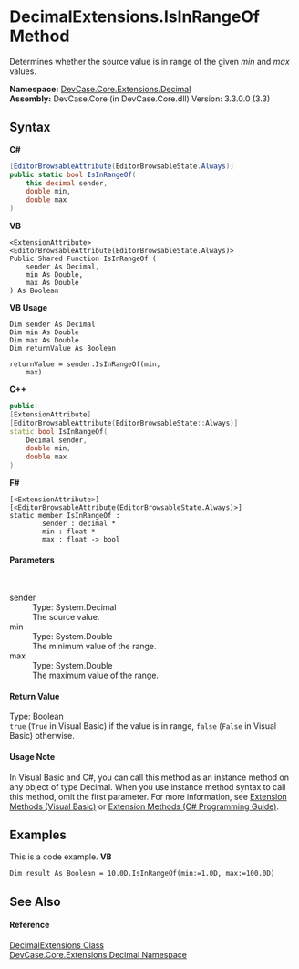 # DecimalExtensions.IsInRangeOf Method 
 

Determines whether the source value is in range of the given *min* and *max* values.

**Namespace:**&nbsp;<a href="N_DevCase_Core_Extensions_Decimal">DevCase.Core.Extensions.Decimal</a><br />**Assembly:**&nbsp;DevCase.Core (in DevCase.Core.dll) Version: 3.3.0.0 (3.3)

## Syntax

**C#**<br />
``` C#
[EditorBrowsableAttribute(EditorBrowsableState.Always)]
public static bool IsInRangeOf(
	this decimal sender,
	double min,
	double max
)
```

**VB**<br />
``` VB
<ExtensionAttribute>
<EditorBrowsableAttribute(EditorBrowsableState.Always)>
Public Shared Function IsInRangeOf ( 
	sender As Decimal,
	min As Double,
	max As Double
) As Boolean
```

**VB Usage**<br />
``` VB Usage
Dim sender As Decimal
Dim min As Double
Dim max As Double
Dim returnValue As Boolean

returnValue = sender.IsInRangeOf(min, 
	max)
```

**C++**<br />
``` C++
public:
[ExtensionAttribute]
[EditorBrowsableAttribute(EditorBrowsableState::Always)]
static bool IsInRangeOf(
	Decimal sender, 
	double min, 
	double max
)
```

**F#**<br />
``` F#
[<ExtensionAttribute>]
[<EditorBrowsableAttribute(EditorBrowsableState.Always)>]
static member IsInRangeOf : 
        sender : decimal * 
        min : float * 
        max : float -> bool 

```


#### Parameters
&nbsp;<dl><dt>sender</dt><dd>Type: System.Decimal<br />The source value.</dd><dt>min</dt><dd>Type: System.Double<br />The minimum value of the range.</dd><dt>max</dt><dd>Type: System.Double<br />The maximum value of the range.</dd></dl>

#### Return Value
Type: Boolean<br />`true` (`True` in Visual Basic) if the value is in range, `false` (`False` in Visual Basic) otherwise.

#### Usage Note
In Visual Basic and C#, you can call this method as an instance method on any object of type Decimal. When you use instance method syntax to call this method, omit the first parameter. For more information, see <a href="https://docs.microsoft.com/dotnet/visual-basic/programming-guide/language-features/procedures/extension-methods">Extension Methods (Visual Basic)</a> or <a href="https://docs.microsoft.com/dotnet/csharp/programming-guide/classes-and-structs/extension-methods">Extension Methods (C# Programming Guide)</a>.

## Examples
This is a code example. 
**VB**<br />
``` VB
Dim result As Boolean = 10.0D.IsInRangeOf(min:=1.0D, max:=100.0D)
```


## See Also


#### Reference
<a href="T_DevCase_Core_Extensions_Decimal_DecimalExtensions">DecimalExtensions Class</a><br /><a href="N_DevCase_Core_Extensions_Decimal">DevCase.Core.Extensions.Decimal Namespace</a><br />
